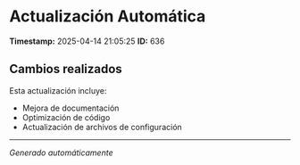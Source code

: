 # Actualización Automática

**Timestamp:** 2025-04-14 21:05:25
**ID:** 636

## Cambios realizados

Esta actualización incluye:
- Mejora de documentación
- Optimización de código
- Actualización de archivos de configuración

---
*Generado automáticamente*
